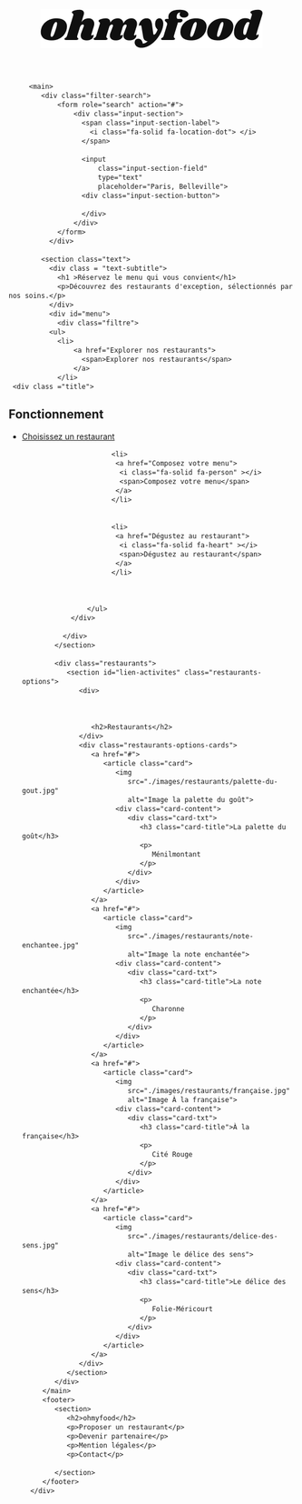 <!DOCTYPE html>
<html lang="fr">
   <head>
      <meta charset="UTF-8">
      <meta name="viewport" content="width=device-width, initial-scale=1.0">
      <title>Booki</title>
      <link rel="preconnect" href="https://fonts.googleapis.com">
      <link rel="preconnect" href="https://fonts.gstatic.com" crossorigin>
      <link href="https://fonts.googleapis.com/css2?family=Raleway:wght@400;500;700&display=swap" rel="stylesheet">
      <link rel="stylesheet" href="https://cdnjs.cloudflare.com/ajax/libs/font-awesome/6.2.1/css/all.min.css"
         integrity="sha512-MV7K8+y+gLIBoVD59lQIYicR65iaqukzvf/nwasF0nqhPay5w/9lJmVM2hMDcnK1OnMGCdVK+iQrJ7lzPJQd1w=="
         crossorigin="anonymous" referrerpolicy="no-referrer">
      <link rel="stylesheet" href="restaurants.css">
   </head>
   <body>
      <div class="main-container">
         <header>
            <a href="ohmyfood">
            <img src="images/logo/ohmyfood.png" alt="logo-oh-my-food">
            </a>
         </header>

         
         <main>
            <div class="filter-search">
                <form role="search" action="#">
                    <div class="input-section">
                      <span class="input-section-label">
                        <i class="fa-solid fa-location-dot"> </i>
                      </span>
                      
                      <input
                          class="input-section-field"
                          type="text"
                          placeholder="Paris, Belleville">
                      <div class="input-section-button">
                          
                      </div>
                    </div>
                </form>
              </div>
            
            <section class="text">
              <div class = "text-subtitle">
                <h1 >Réservez le menu qui vous convient</h1>
                <p>Découvrez des restaurants d'exception, sélectionnés par nos soins.</p>
              </div>
              <div id="menu">
                <div class="filtre">
              <ul>
                <li>
                    <a href="Explorer nos restaurants">
                      <span>Explorer nos restaurants</span>
                    </a>
                </li>
     <div class ="title">       
<h2>
    Fonctionnement
</h2>
</div> 
               <div id="menu">
                    <div class="filtre">
                    <ul>
                      <li>
                          <a href="Choisissez un restaurant">
                            <i class="fa-solid fa-money-bill-wave" ></i>
                            <span>Choisissez un restaurant</span>
                          </a>
                      </li>
                   
                          <li>
                           <a href="Composez votre menu">
                            <i class="fa-solid fa-person" ></i>
                            <span>Composez votre menu</span>
                           </a>
                          </li>
                     
                     
                          <li>
                           <a href="Dégustez au restaurant">
                            <i class="fa-solid fa-heart" ></i>
                            <span>Dégustez au restaurant</span>
                           </a>
                          </li>
                    
                     
                    
                    </ul>
                </div>
             
              </div>
            </section>
                  
            <div class="restaurants">
               <section id="lien-activites" class="restaurants-options">
                  <div>



                     <h2>Restaurants</h2>
                  </div>
                  <div class="restaurants-options-cards">
                     <a href="#">
                        <article class="card">
                           <img
                              src="./images/restaurants/palette-du-gout.jpg"
                              alt="Image la palette du goût">
                           <div class="card-content">
                              <div class="card-txt">
                                 <h3 class="card-title">La palette du goût</h3>
                                 <p>
                                    Ménilmontant
                                 </p>
                              </div>
                           </div>
                        </article>
                     </a>
                     <a href="#">
                        <article class="card">
                           <img
                              src="./images/restaurants/note-enchantee.jpg"
                              alt="Image la note enchantée">
                           <div class="card-content">
                              <div class="card-txt">
                                 <h3 class="card-title">La note enchantée</h3>
                                 <p>
                                    Charonne
                                 </p>
                              </div>
                           </div>
                        </article>
                     </a>
                     <a href="#">
                        <article class="card">
                           <img
                              src="./images/restaurants/française.jpg"
                              alt="Image À la française">
                           <div class="card-content">
                              <div class="card-txt">
                                 <h3 class="card-title">À la française</h3>
                                 <p>
                                    Cité Rouge
                                 </p>
                              </div>
                           </div>
                        </article>
                     </a>
                     <a href="#">
                        <article class="card">
                           <img
                              src="./images/restaurants/delice-des-sens.jpg"
                              alt="Image le délice des sens">
                           <div class="card-content">
                              <div class="card-txt">
                                 <h3 class="card-title">Le délice des sens</h3>
                                 <p>
                                    Folie-Méricourt
                                 </p>
                              </div>
                           </div>
                        </article>
                     </a>
                  </div>
               </section>
            </div>
         </main>
         <footer>
            <section>
               <h2>ohmyfood</h2>
               <p>Proposer un restaurant</p>
               <p>Devenir partenaire</p>
               <p>Mention légales</p>
               <p>Contact</p>

            </section>
         </footer>
      </div>
   </body>
</html>
